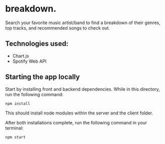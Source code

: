 # breakdown.
Search your favorite music artist/band to find a breakdown of their genres, top tracks, and recommended songs to check out.

## Technologies used:
* Chart.js
* Spotify Web API


## Starting the app locally

Start by installing front and backend dependencies. While in this directory, run the following command:

```
npm install
```

This should install node modules within the server and the client folder.

After both installations complete, run the following command in your terminal:

```
npm start
```

